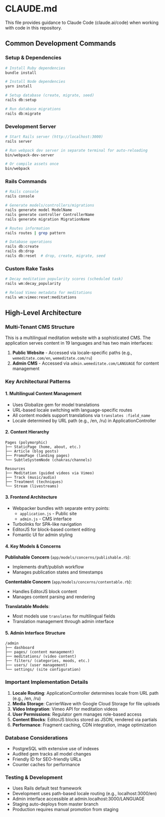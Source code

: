 # CLAUDE.md

This file provides guidance to Claude Code (claude.ai/code) when working with code in this repository.

## Common Development Commands

### Setup & Dependencies
```bash
# Install Ruby dependencies
bundle install

# Install Node dependencies
yarn install

# Setup database (create, migrate, seed)
rails db:setup

# Run database migrations
rails db:migrate
```

### Development Server
```bash
# Start Rails server (http://localhost:3000)
rails server

# Run webpack dev server in separate terminal for auto-reloading
bin/webpack-dev-server

# Or compile assets once
bin/webpack
```

### Rails Commands
```bash
# Rails console
rails console

# Generate models/controllers/migrations
rails generate model ModelName
rails generate controller ControllerName
rails generate migration MigrationName

# Routes information
rails routes | grep pattern

# Database operations
rails db:create
rails db:drop
rails db:reset  # drop, create, migrate, seed
```

### Custom Rake Tasks
```bash
# Decay meditation popularity scores (scheduled task)
rails wm:decay_popularity

# Reload Vimeo metadata for meditations
rails wm:vimeo:reset:meditations
```

## High-Level Architecture

### Multi-Tenant CMS Structure
This is a multilingual meditation website with a sophisticated CMS. The application serves content in 19 languages and has two main interfaces:

1. **Public Website** - Accessed via locale-specific paths (e.g., `wemeditate.com/en`, `wemeditate.com/ru`)
2. **Admin CMS** - Accessed via `admin.wemeditate.com/LANGUAGE` for content management

### Key Architectural Patterns

#### 1. Multilingual Content Management
- Uses Globalize gem for model translations
- URL-based locale switching with language-specific routes
- All content models support translations via `translates :field_name`
- Locale determined by URL path (e.g., /en, /ru) in ApplicationController

#### 2. Content Hierarchy
```
Pages (polymorphic)
├── StaticPage (home, about, etc.)
├── Article (blog posts)
├── PromoPage (landing pages)
└── SubtleSystemNode (chakras/channels)

Resources
├── Meditation (guided videos via Vimeo)
├── Track (music/audio)
├── Treatment (techniques)
└── Stream (livestreams)
```

#### 3. Frontend Architecture
- Webpacker bundles with separate entry points:
  - `application.js` - Public site
  - `admin.js` - CMS interface
- Turbolinks for SPA-like navigation
- EditorJS for block-based content editing
- Fomantic UI for admin styling

#### 4. Key Models & Concerns

**Publishable Concern** (`app/models/concerns/publishable.rb`):
- Implements draft/publish workflow
- Manages publication states and timestamps

**Contentable Concern** (`app/models/concerns/contentable.rb`):
- Handles EditorJS block content
- Manages content parsing and rendering

**Translatable Models**:
- Most models use `translates` for multilingual fields
- Translation management through admin interface

#### 5. Admin Interface Structure
```
/admin
├── dashboard
├── pages/ (content management)
├── meditations/ (video content)
├── filters/ (categories, moods, etc.)
├── users/ (user management)
└── settings/ (site configuration)
```

### Important Implementation Details

1. **Locale Routing**: ApplicationController determines locale from URL path (e.g., /en, /ru)
2. **Media Storage**: CarrierWave with Google Cloud Storage for file uploads
3. **Video Integration**: Vimeo API for meditation videos
4. **User Permissions**: Regulator gem manages role-based access
5. **Content Blocks**: EditorJS blocks stored as JSON, rendered via partials
6. **Performance**: Fragment caching, CDN integration, image optimization

### Database Considerations
- PostgreSQL with extensive use of indexes
- Audited gem tracks all model changes
- Friendly ID for SEO-friendly URLs
- Counter caches for performance

### Testing & Development
- Uses Rails default test framework
- Development uses path-based locale routing (e.g., localhost:3000/en)
- Admin interface accessible at admin.localhost:3000/LANGUAGE
- Staging auto-deploys from master branch
- Production requires manual promotion from staging